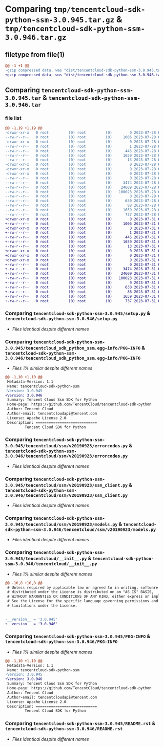 # Comparing `tmp/tencentcloud-sdk-python-ssm-3.0.945.tar.gz` & `tmp/tencentcloud-sdk-python-ssm-3.0.946.tar.gz`

## filetype from file(1)

```diff
@@ -1 +1 @@
-gzip compressed data, was "dist/tencentcloud-sdk-python-ssm-3.0.945.tar", last modified: Fri Jul 28 00:35:04 2023, max compression
+gzip compressed data, was "dist/tencentcloud-sdk-python-ssm-3.0.946.tar", last modified: Mon Jul 31 00:35:23 2023, max compression
```

## Comparing `tencentcloud-sdk-python-ssm-3.0.945.tar` & `tencentcloud-sdk-python-ssm-3.0.946.tar`

### file list

```diff
@@ -1,19 +1,19 @@
-drwxr-xr-x   0 root         (0) root         (0)        0 2023-07-28 00:35:04.000000 tencentcloud-sdk-python-ssm-3.0.945/
--rw-r--r--   0 root         (0) root         (0)     1006 2023-07-28 00:35:04.000000 tencentcloud-sdk-python-ssm-3.0.945/setup.py
-drwxr-xr-x   0 root         (0) root         (0)        0 2023-07-28 00:35:04.000000 tencentcloud-sdk-python-ssm-3.0.945/tencentcloud_sdk_python_ssm.egg-info/
--rw-r--r--   0 root         (0) root         (0)        1 2023-07-28 00:35:04.000000 tencentcloud-sdk-python-ssm-3.0.945/tencentcloud_sdk_python_ssm.egg-info/dependency_links.txt
--rw-r--r--   0 root         (0) root         (0)      445 2023-07-28 00:35:04.000000 tencentcloud-sdk-python-ssm-3.0.945/tencentcloud_sdk_python_ssm.egg-info/SOURCES.txt
--rw-r--r--   0 root         (0) root         (0)     1659 2023-07-28 00:35:04.000000 tencentcloud-sdk-python-ssm-3.0.945/tencentcloud_sdk_python_ssm.egg-info/PKG-INFO
--rw-r--r--   0 root         (0) root         (0)       13 2023-07-28 00:35:04.000000 tencentcloud-sdk-python-ssm-3.0.945/tencentcloud_sdk_python_ssm.egg-info/top_level.txt
-drwxr-xr-x   0 root         (0) root         (0)        0 2023-07-28 00:35:04.000000 tencentcloud-sdk-python-ssm-3.0.945/tencentcloud/
-drwxr-xr-x   0 root         (0) root         (0)        0 2023-07-28 00:35:04.000000 tencentcloud-sdk-python-ssm-3.0.945/tencentcloud/ssm/
-drwxr-xr-x   0 root         (0) root         (0)        0 2023-07-28 00:35:04.000000 tencentcloud-sdk-python-ssm-3.0.945/tencentcloud/ssm/v20190923/
--rw-r--r--   0 root         (0) root         (0)        0 2023-07-28 00:35:04.000000 tencentcloud-sdk-python-ssm-3.0.945/tencentcloud/ssm/v20190923/__init__.py
--rw-r--r--   0 root         (0) root         (0)     3474 2023-07-28 00:35:04.000000 tencentcloud-sdk-python-ssm-3.0.945/tencentcloud/ssm/v20190923/errorcodes.py
--rw-r--r--   0 root         (0) root         (0)    24609 2023-07-28 00:35:04.000000 tencentcloud-sdk-python-ssm-3.0.945/tencentcloud/ssm/v20190923/ssm_client.py
--rw-r--r--   0 root         (0) root         (0)   100023 2023-07-28 00:35:04.000000 tencentcloud-sdk-python-ssm-3.0.945/tencentcloud/ssm/v20190923/models.py
--rw-r--r--   0 root         (0) root         (0)        0 2023-07-28 00:35:04.000000 tencentcloud-sdk-python-ssm-3.0.945/tencentcloud/ssm/__init__.py
--rw-r--r--   0 root         (0) root         (0)      630 2023-07-28 00:35:04.000000 tencentcloud-sdk-python-ssm-3.0.945/tencentcloud/__init__.py
--rw-r--r--   0 root         (0) root         (0)       88 2023-07-28 00:35:04.000000 tencentcloud-sdk-python-ssm-3.0.945/setup.cfg
--rw-r--r--   0 root         (0) root         (0)     1659 2023-07-28 00:35:04.000000 tencentcloud-sdk-python-ssm-3.0.945/PKG-INFO
--rw-r--r--   0 root         (0) root         (0)      737 2023-07-28 00:35:04.000000 tencentcloud-sdk-python-ssm-3.0.945/README.rst
+drwxr-xr-x   0 root         (0) root         (0)        0 2023-07-31 00:35:23.000000 tencentcloud-sdk-python-ssm-3.0.946/
+-rw-r--r--   0 root         (0) root         (0)     1006 2023-07-31 00:35:23.000000 tencentcloud-sdk-python-ssm-3.0.946/setup.py
+drwxr-xr-x   0 root         (0) root         (0)        0 2023-07-31 00:35:23.000000 tencentcloud-sdk-python-ssm-3.0.946/tencentcloud_sdk_python_ssm.egg-info/
+-rw-r--r--   0 root         (0) root         (0)        1 2023-07-31 00:35:23.000000 tencentcloud-sdk-python-ssm-3.0.946/tencentcloud_sdk_python_ssm.egg-info/dependency_links.txt
+-rw-r--r--   0 root         (0) root         (0)      445 2023-07-31 00:35:23.000000 tencentcloud-sdk-python-ssm-3.0.946/tencentcloud_sdk_python_ssm.egg-info/SOURCES.txt
+-rw-r--r--   0 root         (0) root         (0)     1659 2023-07-31 00:35:23.000000 tencentcloud-sdk-python-ssm-3.0.946/tencentcloud_sdk_python_ssm.egg-info/PKG-INFO
+-rw-r--r--   0 root         (0) root         (0)       13 2023-07-31 00:35:23.000000 tencentcloud-sdk-python-ssm-3.0.946/tencentcloud_sdk_python_ssm.egg-info/top_level.txt
+drwxr-xr-x   0 root         (0) root         (0)        0 2023-07-31 00:35:23.000000 tencentcloud-sdk-python-ssm-3.0.946/tencentcloud/
+drwxr-xr-x   0 root         (0) root         (0)        0 2023-07-31 00:35:23.000000 tencentcloud-sdk-python-ssm-3.0.946/tencentcloud/ssm/
+drwxr-xr-x   0 root         (0) root         (0)        0 2023-07-31 00:35:23.000000 tencentcloud-sdk-python-ssm-3.0.946/tencentcloud/ssm/v20190923/
+-rw-r--r--   0 root         (0) root         (0)        0 2023-07-31 00:35:23.000000 tencentcloud-sdk-python-ssm-3.0.946/tencentcloud/ssm/v20190923/__init__.py
+-rw-r--r--   0 root         (0) root         (0)     3474 2023-07-31 00:35:23.000000 tencentcloud-sdk-python-ssm-3.0.946/tencentcloud/ssm/v20190923/errorcodes.py
+-rw-r--r--   0 root         (0) root         (0)    24609 2023-07-31 00:35:23.000000 tencentcloud-sdk-python-ssm-3.0.946/tencentcloud/ssm/v20190923/ssm_client.py
+-rw-r--r--   0 root         (0) root         (0)   100023 2023-07-31 00:35:23.000000 tencentcloud-sdk-python-ssm-3.0.946/tencentcloud/ssm/v20190923/models.py
+-rw-r--r--   0 root         (0) root         (0)        0 2023-07-31 00:35:23.000000 tencentcloud-sdk-python-ssm-3.0.946/tencentcloud/ssm/__init__.py
+-rw-r--r--   0 root         (0) root         (0)      630 2023-07-31 00:35:23.000000 tencentcloud-sdk-python-ssm-3.0.946/tencentcloud/__init__.py
+-rw-r--r--   0 root         (0) root         (0)       88 2023-07-31 00:35:23.000000 tencentcloud-sdk-python-ssm-3.0.946/setup.cfg
+-rw-r--r--   0 root         (0) root         (0)     1659 2023-07-31 00:35:23.000000 tencentcloud-sdk-python-ssm-3.0.946/PKG-INFO
+-rw-r--r--   0 root         (0) root         (0)      737 2023-07-31 00:35:23.000000 tencentcloud-sdk-python-ssm-3.0.946/README.rst
```

### Comparing `tencentcloud-sdk-python-ssm-3.0.945/setup.py` & `tencentcloud-sdk-python-ssm-3.0.946/setup.py`

 * *Files identical despite different names*

### Comparing `tencentcloud-sdk-python-ssm-3.0.945/tencentcloud_sdk_python_ssm.egg-info/PKG-INFO` & `tencentcloud-sdk-python-ssm-3.0.946/tencentcloud_sdk_python_ssm.egg-info/PKG-INFO`

 * *Files 1% similar despite different names*

```diff
@@ -1,10 +1,10 @@
 Metadata-Version: 1.1
 Name: tencentcloud-sdk-python-ssm
-Version: 3.0.945
+Version: 3.0.946
 Summary: Tencent Cloud Ssm SDK for Python
 Home-page: https://github.com/TencentCloud/tencentcloud-sdk-python
 Author: Tencent Cloud
 Author-email: tencentcloudapi@tencent.com
 License: Apache License 2.0
 Description: ============================
         Tencent Cloud SDK for Python
```

### Comparing `tencentcloud-sdk-python-ssm-3.0.945/tencentcloud/ssm/v20190923/errorcodes.py` & `tencentcloud-sdk-python-ssm-3.0.946/tencentcloud/ssm/v20190923/errorcodes.py`

 * *Files identical despite different names*

### Comparing `tencentcloud-sdk-python-ssm-3.0.945/tencentcloud/ssm/v20190923/ssm_client.py` & `tencentcloud-sdk-python-ssm-3.0.946/tencentcloud/ssm/v20190923/ssm_client.py`

 * *Files identical despite different names*

### Comparing `tencentcloud-sdk-python-ssm-3.0.945/tencentcloud/ssm/v20190923/models.py` & `tencentcloud-sdk-python-ssm-3.0.946/tencentcloud/ssm/v20190923/models.py`

 * *Files identical despite different names*

### Comparing `tencentcloud-sdk-python-ssm-3.0.945/tencentcloud/__init__.py` & `tencentcloud-sdk-python-ssm-3.0.946/tencentcloud/__init__.py`

 * *Files 1% similar despite different names*

```diff
@@ -10,8 +10,8 @@
 # Unless required by applicable law or agreed to in writing, software
 # distributed under the License is distributed on an "AS IS" BASIS,
 # WITHOUT WARRANTIES OR CONDITIONS OF ANY KIND, either express or implied.
 # See the License for the specific language governing permissions and
 # limitations under the License.
 
 
-__version__ = '3.0.945'
+__version__ = '3.0.946'
```

### Comparing `tencentcloud-sdk-python-ssm-3.0.945/PKG-INFO` & `tencentcloud-sdk-python-ssm-3.0.946/PKG-INFO`

 * *Files 1% similar despite different names*

```diff
@@ -1,10 +1,10 @@
 Metadata-Version: 1.1
 Name: tencentcloud-sdk-python-ssm
-Version: 3.0.945
+Version: 3.0.946
 Summary: Tencent Cloud Ssm SDK for Python
 Home-page: https://github.com/TencentCloud/tencentcloud-sdk-python
 Author: Tencent Cloud
 Author-email: tencentcloudapi@tencent.com
 License: Apache License 2.0
 Description: ============================
         Tencent Cloud SDK for Python
```

### Comparing `tencentcloud-sdk-python-ssm-3.0.945/README.rst` & `tencentcloud-sdk-python-ssm-3.0.946/README.rst`

 * *Files identical despite different names*

